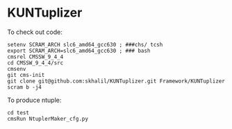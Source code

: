 # KUNTuplizer
To check out code:
```
setenv SCRAM_ARCH slc6_amd64_gcc630 ; ###chs/ tcsh 
export SCRAM_ARCH=slc6_amd64_gcc630 ; ### bash
cmsrel CMSSW_9_4_4
cd CMSSW_9_4_4/src
cmsenv
git cms-init
git clone git@github.com:skhalil/KUNTuplizer.git Framework/KUNTuplizer
scram b -j4
```
To produce ntuple:
```
cd test
cmsRun NtuplerMaker_cfg.py
```
